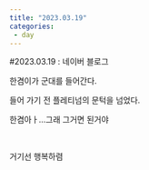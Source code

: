 ```yaml
---
title: "2023.03.19"
categories:
 - day
---
```

#2023.03.19 : 네이버 블로그








한겸이가 군대를 들어간다.

들어 가기 전 플레티넘의 문턱을 넘었다.

한겸아ㅏ...그래 그거면 된거야

​

거기선 행복하렴





 


